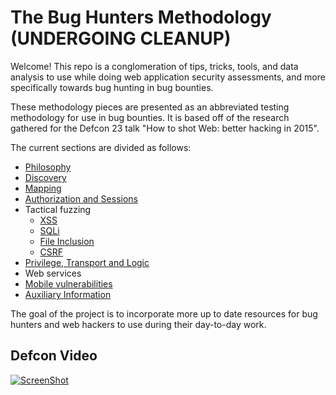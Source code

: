 # The Bug Hunters Methodology (UNDERGOING CLEANUP)

Welcome! This repo is a conglomeration of tips, tricks, tools, and data analysis to use while doing web application security assessments, and more specifically towards bug hunting in bug bounties.

These methodology pieces are presented as an abbreviated testing methodology for use in bug bounties. It is based off of the research gathered for the Defcon 23 talk "How to shot Web: better hacking in 2015". 

The current sections are divided as follows:

* [Philosophy](/01_Philosophy.md)
* [Discovery](/02_Discovery.md)
* [Mapping](/03_Mapping.md)
* [Authorization and Sessions](/04_Authorization_and_Session.md)
* Tactical fuzzing
  * [XSS](/05_XSS.md)
  * [SQLi](/06_SQLi.md)
  * [File Inclusion](/07_File_Upload.md)
  * [CSRF](/08_CSRF.md)
* [Privilege, Transport and Logic](/09_Privledge_Logic_Transport.md)
* Web services
* [Mobile vulnerabilities](/10_Mobile.md)
* [Auxiliary Information](/11_Auxiliary_Info.md)

The goal of the project is to incorporate more up to date resources for bug hunters and web hackers to use during their day-to-day work. 

## Defcon Video

[![ScreenShot](https://dl.dropboxusercontent.com/u/37776965/2015-10-08_14-57-26.png)](https://drive.google.com/file/d/0B15XPa08CyxhQ1J2T2tOUUJuSFk/view?usp=sharing)
